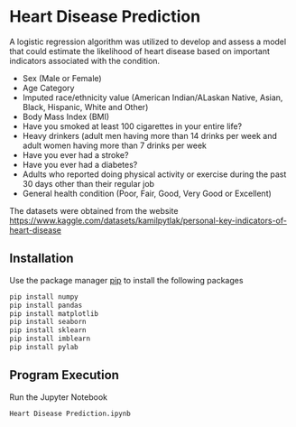 # Heart Disease Prediction

A logistic regression algorithm was utilized to develop and assess a model that could estimate the likelihood of heart disease based on important indicators associated with the condition.

- Sex (Male or Female)
- Age Category
- Imputed race/ethnicity value (American Indian/ALaskan Native, Asian, Black, Hispanic, White and Other)
- Body Mass Index (BMI)
- Have you smoked at least 100 cigarettes in your entire life? 
- Heavy drinkers (adult men having more than 14 drinks per week and adult women having more than 7 drinks per week
- Have you ever had a stroke?
- Have you ever had a diabetes?
- Adults who reported doing physical activity or exercise during the past 30 days other than their regular job
- General health condition (Poor, Fair, Good, Very Good or Excellent)

The datasets were obtained from the website https://www.kaggle.com/datasets/kamilpytlak/personal-key-indicators-of-heart-disease

## Installation

Use the package manager [pip](https://pip.pypa.io/en/stable/) to install the following packages
```bash
pip install numpy
pip install pandas
pip install matplotlib
pip install seaborn
pip install sklearn
pip install imblearn
pip install pylab
```

## Program Execution
Run the Jupyter Notebook
```bash
Heart Disease Prediction.ipynb
```
